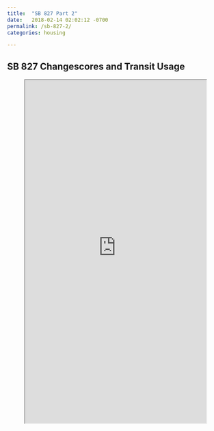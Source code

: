 ```yaml
---
title:  "SB 827 Part 2"
date:   2018-02-14 02:02:12 -0700
permalink: /sb-827-2/
categories: housing

---
```


## SB 827 Changescores and Transit Usage
<div>
  <figure>
    <iframe src="https://s3-us-west-2.amazonaws.com/sb-827-analysis-map/changescores.html"  height="800" width="100%" ></iframe>
  </figure>
</div>


